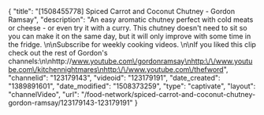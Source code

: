 {
    "title": "[1508455778] Spiced Carrot and Coconut Chutney - Gordon Ramsay",
    "description": "An easy aromatic chutney perfect with cold meats or cheese - or even try it with a curry. This chutney doesn't need to sit so you can make it on the same day, but it will only improve with some time in the fridge. \n\nSubscribe for weekly cooking videos. \n\nIf you liked this clip check out the rest of Gordon's channels:\n\nhttp:\/\/www.youtube.com\/gordonramsay\nhttp:\/\/www.youtube.com\/kitchennightmares\nhttp:\/\/www.youtube.com\/thefword",
    "channelid": "123179143",
    "videoid": "123179191",
    "date_created": "1389891601",
    "date_modified": "1508373259",
    "type": "captivate",
    "layout": "channelVideo",
    "url": "\/food-network\/spiced-carrot-and-coconut-chutney-gordon-ramsay\/123179143-123179191"
}